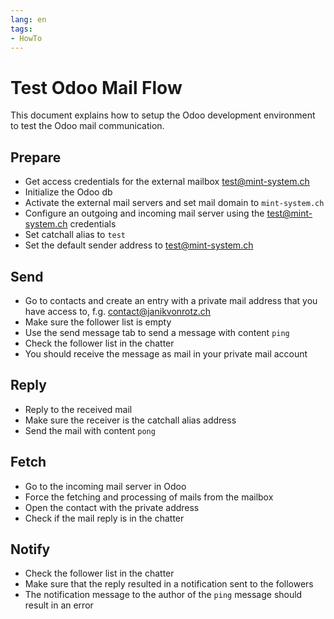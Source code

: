 ```yaml
---
lang: en
tags:
- HowTo
---
```

# Test Odoo Mail Flow

This document explains how to setup the Odoo development environment to test the Odoo mail communication.
## Prepare

* Get access credentials for the external mailbox <test@mint-system.ch>
* Initialize the Odoo db
* Activate the external mail servers and set mail domain to `mint-system.ch`
* Configure an outgoing and incoming mail server using the <test@mint-system.ch> credentials
* Set catchall alias to `test`
* Set the default sender address to <test@mint-system.ch>


## Send

* Go to contacts and create an entry with a private mail address that you have access to, f.g. <contact@janikvonrotz.ch>
* Make sure the follower list is empty
* Use the send message tab to send a message with content `ping`
* Check the follower list in the chatter
* You should receive the message as mail in your private mail account

## Reply

* Reply to the received mail
* Make sure the receiver is the catchall alias address
* Send the mail with content `pong`

## Fetch

* Go to the incoming mail server in Odoo
* Force the fetching and processing of mails from the mailbox
* Open the contact with the private address
* Check if the mail reply is in the chatter

## Notify

* Check the follower list in the chatter
* Make sure that the reply resulted in a notification sent to the followers
* The notification message to the author of the `ping` message should result in an error
